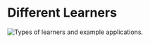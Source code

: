 # Different Learners

![Types of learners and example applications.](<../../.gitbook/assets/machine\_learning\_types\_and\_examples (1).png>)
